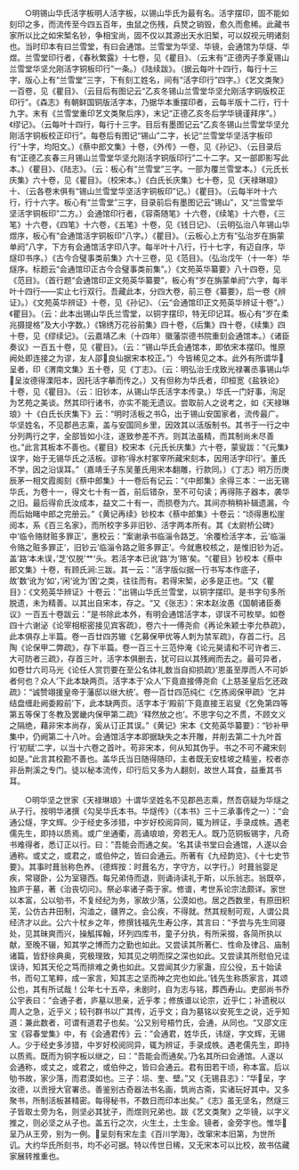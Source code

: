 <!-- { "loadSidebar": true } -->
　　○明锡山华氏活字板明人活字板，以锡山华氏为最有名。活字摆印，固不能如刻印之多，而流传至今四五百年，虫鼠之伤残，兵燹之销毁，愈久而愈稀。此藏书家所以比之如宋椠名钞，争相宝尚，固不仅以其源出天水旧椠，可以奴视元明诸刻也。当时印本有曰兰雪堂，有曰会通馆。兰雪堂为华坚、华镜，会通馆为华燧、华煜。兰雪堂印行者，《春秋繁露》十七卷，见《瞿目》、（云末有“正德丙子季夏锡山兰雪堂华坚允刚活字铜板印行”一条。）《陆续跋》。（据云每叶十四行，每行十三字，版心上有“兰雪堂”三字，下有刻工姓名，间有“活字印行”四字。）《艺文类聚》一百卷，见《瞿目》、（云目后有图记云“乙亥冬锡山兰雪堂华坚允刚活字铜版校正印行”。《森志》有朝鲜国铜版活字本，乃据华本重摆印者，云每半版十二行，行十九字。末有《兰雪堂重印艺文类聚后序》，末记“正德乙亥冬后学华镜谨拜序”。）《缪记》。（云每叶十四行，每行十三字。目后有墨图记云“乙亥冬锡山兰雪堂华坚允刚活字铜板校正印行”。每卷后有图记“锡山”二字，长记“兰雪堂华坚活字板印行”十字，均阳文。）《蔡中郎文集》十卷，《外传》一卷，见《孙记》、（云目录后有“正德乙亥春三月锡山兰雪堂华坚允刚活字铜版印行”二十二字。又一部即影写此本。）《瞿目》、《陆志》。（云：板心有“兰雪堂”三字。一部为覆兰雪堂本。）《元氏长庆集》六十卷，见《瞿目》。（校宋本。）《白氏长庆集》七十卷，见《天禄琳琅》十、（云各卷末俱有“锡山兰雪堂华坚活字铜板印”记。）《瞿目》。（云每半叶十六行，行十六字。板心有“兰雪堂”三字，目录前后有墨图记云“锡山”，又“兰雪堂华坚活字铜板印”二方。）会通馆印行者，《容斋随笔》十六卷，《续笔》十六卷，《三笔》十六卷，《四笔》十六卷，《五笔》十卷，见《钱日记》、（云明弘治八年锡山华煜序，板心有“会通馆活字铜板印”八字。）《瞿目》。（云板心上方有“弘治岁在旃蒙单阏”八字，下方有会通馆活字印八字。每半叶十八行，行十七字，有迈自序，华燧印书序。）《古今合璧事类前集》六十三卷，见《范目》。（弘治戊午（十一年）华燧序。标题云“会通馆印正古今合璧事类前集”。）《文苑英华纂要》八十四卷，见《范目》。（首行题“会通馆印正文苑英华纂要”，板心有“岁在旃蒙单阏”六字，每半叶十四行——实止七行双行。吾藏此本，分四大卷，前三卷《纂要》，后一卷《辨证》。）《文苑英华辨证》十卷，见《孙记》、（云“会通馆印正文苑英华辨证十卷”。）《瞿目》。（云：此本出锡山华氏兰雪堂，以铜字摆印，特无印记耳。板心有“岁在柔兆摄提格”及大小字数。）《锦绣万花谷前集》四十卷，《后集》四十卷，《续集》四十卷，见《缪续记》。（云嘉靖乙未（十四年）徽藩崇德书院重刻会通馆本。）《诸臣奏议》一百五十卷，见《瞿目》。（云：“锡山华氏会通馆本，即依宋本摆印。惟原阙处即连接之为谬，友人邵良仙据宋本校正。”）今皆稀见之本。此外有所谓华呈者，印《渭南文集》五十卷，见《丁志》。（云：明弘治壬戌致光禄署丞事锡山华呈汝德得溧阳本，因托活字摹而传之。）又有但称为华氏者，印桓宽《盐铁论》十卷，见《瞿目》。（云：旧钞本，从锡山华氏活字本传录。）华氏一门好事，洵足为艺苑之美谈。然其印行诸书，亦实不能无遗议。尝取前人之说考之，如《天禄琳琅》十《白氏长庆集下》云：“明时活板之书，出于锡山安国家者，流传最广。华坚姓名，不见郡邑志乘，盖与安国同乡里，因效其以活版制书。其书于一行之中分列两行之字，全部皆如小注，遂致参差不齐。则其法虽精，而其制尚未尽善也。”此言其板本不善也。《瞿目》校宋本《元氏长庆集》六十卷，蒙叟跋：“《元集》误字，始于无锡华氏之活板。谬称‘得水村冢宰所藏宋刻本，因用活字印行’。董氏不学，因之沿误耳。”（嘉靖壬子东吴董氏用宋本翻雕，行款同。）《丁志》明万历庚辰茅一相文霞阁刻《蔡中郎集》十一卷后有记云：“《中郎集》余得三本：一出无锡华氏，为卷十一，得文七十有一首，前后错杂，至不可句读；再得陈子器本，袭华之旧。最后得俞氏汝成本，益文二十有一，而损卷为六。其间亦稍稍补辑遗漏，今而后始睹中郎之完册云。”《黄记再续》钞校本《蔡中郎集》十卷云：“顷得惠松崖阅本，系《百三名家》，而所校字多非旧钞、活字两本所有。其《太尉桥公碑》中‘临令赂财赃多罪正’，惠校云：”案谢承书临淄令路芝。‘余覆检活字本，云’临淄令赂之赃多罪正‘，旧钞云’临淄令路之赃多罪正‘。今就惠校核之，是惟旧钞为近。盖’路‘本未误，’芝‘仅脱’艹‘头。若活字本已讹’路‘为’赂‘矣。“《瞿目》钞校本《蔡中郎文集》十卷，有顾氏涧三跋。其一云：”活字版似据一行书写本作底子，故’数‘讹为’如‘，’闲‘讹为’困‘之类，往往而有。若得宋椠，必多是正也。“又《瞿目》：《文苑英华辨证》十卷云：”出锡山华氏兰雪堂，以铜字摆印。是书字句多所脱遗，未为精善。以其出自宋本，存之。“又《张志》：宋本赵汝愚《国朝诸臣奏议》一百五十卷跋云：”是书除此本外，有明会通馆活字本，谬误不可枚举。如卷四十六谢泌《论宰相枢密接见宾客疏》，卷六十一傅尧俞《再论朱颖士李允恭疏》，此本俱存上半篇。卷一百廿四苏辙《乞募保甲优等人刺为禁军疏》，存首二行。吕陶《论保甲二弊疏》，存下半篇。卷一百三十三范仲淹《论元昊请和不可许者三、大可防者三疏》，存首三叶，活字本俱删去，犹可曰以其残阙而去之。最可异者，如卷廿六司马光《论任人赏罚要在至公名体礼数当自抑损疏》’恩虽至厚而人不可妒者何也？众人‘下此本缺两页。活字本于’众人‘下竟直接傅尧俞《上慈圣皇后乞还政疏》：“诚赞翊援皇帝于藩邸以继大统’。卷一百廿四范纯仁《乞拣阅保甲疏》‘乞并结盘缠赴阙委殿前’下，此本缺两页。活字本于‘殿前’下竟直接王岩叟《乞免第四等第五等保丁冬教及罢畿内保甲第二疏》‘释然放之也’。不思字句之不贯，不顾文义之隔绝，藉非宋本尚存，奚从订正其误。”《黄记》宋本《文苑英华纂要》：“钞补甲集中，仍阙第二十八叶。会通馆活字本即据缺失之本开雕，并削去第二十九叶首行‘初赋’二字，以当十六卷之首叶。苟非宋本，何从知其伪乎。书之不可不藏宋刻如是。”此言其校勘不善也。盖华氏当日随得随印，主者既无安桂坡之精鉴，校者亦非岳荆溪之专门。徒以秘本流传，印行后又多为人翻刻，故世人耳食，益重其书耳。

　　○明华坚之世家《天禄琳琅》十谓华坚姓名不见郡邑志乘，然吾窃疑为华燧之从子行。按明华渚撰《勾吴华氏本书。华燧传》（《本书》三十三承事传之一）：“会通公燧，字文辉。少于经史多涉猎，中岁好校阅异同，辄为辨证，手录成帙。遇老儒先生，即持以质焉。或广坐通衢，高诵琅琅，旁若无人。既乃范铜板锡字，凡奇书难得者，悉订正以行。曰：”吾能会而通之矣。‘名其读书堂曰会通馆，人遂以会通称。或丈之，或君之，或伯仲之，皆曰会通云。所著有《九经韵览》、《十七史节要》。其事时葺翁称色养。（德辉按：时葺名方，字守方，以字行。）时葺翁婴足疾，常寝卧，公为室寝西。每兄弟侍而退，则诵诗读礼于斯，以乐翁志。翁既卒，独庐于墓，著《治丧切问》。祭必率诸子斋于家。修谱，考世系论宗法颇详。家世以本富，公以劬书，不复经纪为务，家故少落，公漠如也。居之西数里，有原田积芜，公仿古井田制，沟洫之，疆界之。会公疾，不得就。然其规制可观，人谓公具经济才以此。公六十杖乡之年，修撰钱福先生寿公序，其言曰：“予尝与先生同寝处，见其昧爽而兴，操觚挥翰，环列四库书，童子分执，有所采掇，各简所执以献，至晚不辍，知其学之博而力之勤也如此。又尝读其所著仁、性命及律吕、庙制诸篇，皆舒徐典奥，究极理致，知其见之明而探之深也如此。又尝读其所慰伯兄诖误诗，知其天伦之笃而排难之勇也如此。又尝闻其少力家蛊，应公役，五十始读书，而句工笔粹，成一家言，知其志之坚而神之完也如此。’钱先生称质家言，其颂公也，其有所试哉！公年七十五卒，未剧时，自为志与铭，葬西寿山。吏部尚书乔公宇表曰：”会通子者，庐墓以思亲，近乎孝；修族谱以论宗，近乎仁；补遗税以周人之急，近乎义；较刊群书以广其传，近乎文；自为墓铭以安死生之说，近乎知道：兼此数者，可谓有道君子也矣。‘公又别号梧竹氏，会通，从同也。“又邵文庄宝《容春堂集》中，有《会通君传》云：”会通君，姓华氏，讳燧，字文辉，无锡人。少于经史多涉猎，中岁好校阅同异，辄为辨证，手录成帙。遇老儒先生，即持以质焉。既而为铜字板以继之，曰：“吾能会而通矣。’乃名其所曰会通馆。人遂以会通称，或丈之，或君之，或伯仲之，皆曰会通云。君有田若干顷，称本富。后以劬书故，家少落，而君漠如也。三子：埙、奎、壁。”又《无锡县志》：“华呈，字汝德，以贡授大官署丞。善鉴别古奇器法书名画，筑尚古斋，实诸玩好其中。又多聚书，所制活板甚精密。每得秘书，不数日而印本出矣。”《志》虽无坚名，然燧三子皆取土旁为名，则坚必其犹子，而煜则兄弟也。跋《艺文类聚》之华镜，以字义推之，则必坚之从子也。盖五行之次，火生土，土生金。镜者，金旁字也。惟华呈乃从王旁，别为一例。呈刻有宋左圭《百川学海》，改窜宋本旧第，为世所讥。大约华氏所刻书，均不必可据。特以传世日稀，又无宋本可以比校，故书估藏家展转推重也。

